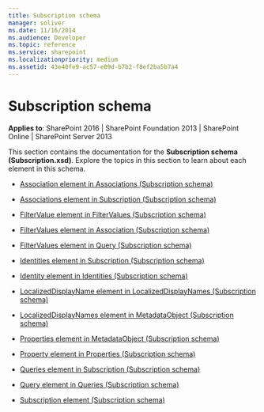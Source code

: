 ```yaml
---
title: Subscription schema
manager: soliver
ms.date: 11/16/2014
ms.audience: Developer
ms.topic: reference
ms.service: sharepoint
ms.localizationpriority: medium
ms.assetid: 43e40fe9-ac57-e09d-b7b2-f8ef2ba5b7a4
---
```


# Subscription schema

**Applies to**: SharePoint 2016 | SharePoint Foundation 2013 | SharePoint Online | SharePoint Server 2013

This section contains the documentation for the **Subscription schema (Subscription.xsd)**. Explore the topics in this section to learn about each element in this schema.

- [Association element in Associations (Subscription schema)](association-element-in-associations-subscription-schema.md)

- [Associations element in Subscription (Subscription schema)](associations-element-in-subscription-subscription-schema.md)

- [FilterValue element in FilterValues (Subscription schema)](filtervalue-element-in-filtervalues-subscription-schema.md)

- [FilterValues element in Association (Subscription schema)](filtervalues-element-in-association-subscription-schema.md)

- [FilterValues element in Query (Subscription schema)](filtervalues-element-in-query-subscription-schema.md)

- [Identities element in Subscription (Subscription schema)](identities-element-in-subscription-subscription-schema.md)

- [Identity element in Identities (Subscription schema)](identity-element-in-identities-subscription-schema.md)

- [LocalizedDisplayName element in LocalizedDisplayNames (Subscription schema)](localizeddisplayname-element-in-localizeddisplaynames-subscription-schema.md)

- [LocalizedDisplayNames element in MetadataObject (Subscription schema)](localizeddisplaynames-element-in-metadataobject-subscription-schema.md)

- [Properties element in MetadataObject (Subscription schema)](properties-element-in-metadataobject-subscription-schema.md)

- [Property element in Properties (Subscription schema)](property-element-in-properties-subscription-schema.md)

- [Queries element in Subscription (Subscription schema)](queries-element-in-subscription-subscription-schema.md)

- [Query element in Queries (Subscription schema)](query-element-in-queries-subscription-schema.md)

- [Subscription element (Subscription schema)](subscription-element-subscription-schema.md)








